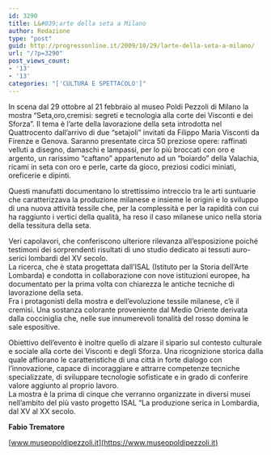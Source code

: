 ```yaml
---
id: 3290
title: L&#039;arte della seta a Milano
author: Redazione
type: "post"
guid: http://progressonline.it/2009/10/29/larte-della-seta-a-milano/
url: "/?p=3290"
post_views_count:
- '13'
- '13'
categories: "['CULTURA E SPETTACOLO']"
---
```


In scena dal 29 ottobre al 21 febbraio al museo Poldi Pezzoli di Milano la mostra “Seta,oro,cremisi: segreti e tecnologia alla corte dei Visconti e dei Sforza”. Il tema è l’arte della lavorazione della seta introdotta nel Quattrocento dall’arrivo di due “setajoli” invitati da Filippo Maria Visconti da Firenze e Genova. Saranno presentate circa 50 preziose opere: raffinati velluti a disegno, damaschi e lampassi, per lo più broccati con oro e argento, un rarissimo “caftano” appartenuto ad un “boiardo” della Valachia, ricami in seta con oro e perle, carte da gioco, preziosi codici miniati, oreficerie e dipinti.

Questi manufatti documentano lo strettissimo intreccio tra le arti suntuarie che caratterizzava la produzione milanese e insieme le origini e lo sviluppo di una nuova attività tessile che, per la complessità e per la rapidità con cui ha raggiunto i vertici della qualità, ha reso il caso milanese unico nella storia della tessitura della seta.

Veri capolavori, che conferiscono ulteriore rilevanza all’esposizione poiché testimoni dei sorprendenti risultati di uno studio dedicato ai tessuti auro-serici lombardi del XV secolo.  
La ricerca, che è stata progettata dall’ISAL (Istituto per la Storia dell’Arte Lombarda) e condotta in collaborazione con nove istituzioni europee, ha documentato per la prima volta con chiarezza le antiche tecniche di lavorazione della seta.  
Fra i protagonisti della mostra e dell’evoluzione tessile milanese, c’è il cremisi. Una sostanza colorante proveniente dal Medio Oriente derivata dalla cocciniglia che, nelle sue innumerevoli tonalità del rosso domina le sale espositive.

Obiettivo dell’evento è inoltre quello di alzare il sipario sul contesto culturale e sociale alla corte dei Visconti e degli Sforza. Una ricognizione storica dalla quale affiorano le caratteristiche di una città in forte dialogo con l’innovazione, capace di incoraggiare e attrarre competenze tecniche specializzate, di sviluppare tecnologie sofisticate e in grado di conferire valore aggiunto al proprio lavoro.  
La mostra è la prima di cinque che verranno organizzate in diversi musei nell’ambito del più vasto progetto ISAL “La produzione serica in Lombardia, dal XV al XX secolo.

**Fabio Trematore**

[www.museopoldipezzoli.it](https://www.museopoldipezzoli.it)